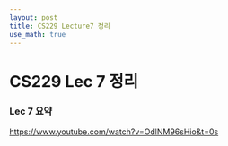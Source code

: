 ```yaml
---
layout: post
title: CS229 Lecture7 정리
use_math: true
---
```



# CS229 Lec 7 정리

### Lec 7 요약 

https://www.youtube.com/watch?v=OdlNM96sHio&t=0s
